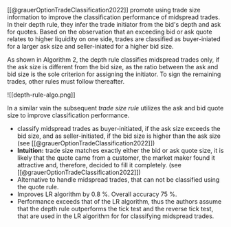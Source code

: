 
[[@grauerOptionTradeClassification2022]] promote using trade size information to improve the classification performance of midspread trades. In their depth rule, they infer the trade initiator from the bid's depth and ask for quotes. Based on the observation that an exceeding bid or ask quote relates to higher liquidity on one side, trades are classified as buyer-iniated for a larger ask size and seller-iniated for a higher bid size.

As shown in Algorithm 2, the depth rule classifies midspread trades only, if the ask size is different from the bid size, as the ratio between the ask and bid size is the sole criterion for assigning the initiator. To sign the remaining trades, other rules must follow thereafter.

![[depth-rule-algo.png]]

In a similar vain the subsequent *trade size rule* utilizes the ask and bid quote size to improve classification performance.

- classify midspread trades as buyer-initiated, if the ask size exceeds the bid size, and as seller-initiated, if the bid size is higher than the ask size (see [[@grauerOptionTradeClassification2022]])
- **Intuition:** trade size matches exactly either the bid or ask quote size, it is likely that the quote came from a customer, the market maker found it attractive and, therefore, decided to fill it completely. (see [[@grauerOptionTradeClassification2022]])
- Alternative to handle midspread trades, that can not be classified using the quote rule.
- Improves LR algorithm by 0.8 %. Overall accuracy 75 %.
- Performance exceeds that of the LR algorithm, thus the authors assume that the depth rule outperforms the tick test and the reverse tick test, that are used in the LR algorithm for for classifying midspread trades.
